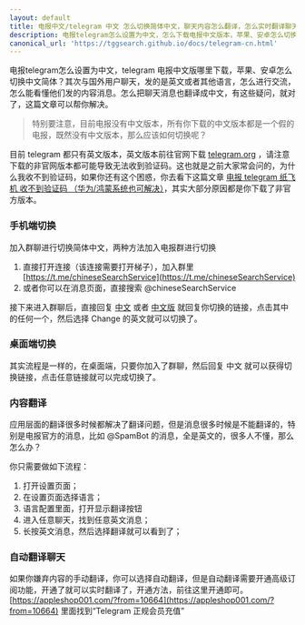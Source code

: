 ```yaml
---
layout: default
title: 电报中文/telegram 中文 怎么切换简体中文，聊天内容怎么翻译，怎么实时翻译聊天消息
description: 电报telegram怎么设置为中文，怎么下载电报中文版本，苹果、安卓怎么切换中文简体？电报有没有中文版本呢？
canonical_url: 'https://tggsearch.github.io/docs/telegram-cn.html'
---
```

电报telegram怎么设置为中文，telegram 电报中文版哪里下载，苹果、安卓怎么切换中文简体？其次与国外用户聊天，发的是英文或者其他语言，怎么进行交流，怎么能看懂他们发的内容消息。怎么把聊天消息也翻译成中文，有这些疑问，就对了，这篇文章可以帮你解决。

> 特别要注意，目前电报没有中文版本，所有你下载的中文版本都是一个假的电报，既然没有中文版本，那么应该如何切换呢？

目前 telegram 都只有英文版本，英文版本前往官网下载 [telegram.org](https://telegram.org) ，请注意下载的非官网版本都可能导致无法收到验证码。这也就是之前大家常会问的，为什么我收不到验证码，如果你还有这个困惑，你去看下这篇文章 [电报 telegram 纸飞机 收不到验证码 （华为/鸿蒙系统也可解决）](./telegram-no-sms-code.html)，其实大部分原因都是你下载了非官方版本。

### 手机端切换

加入群聊进行切换简体中文，两种方法加入电报群进行切换
1. 直接打开连接（该连接需要打开梯子），加入群里 [https://t.me/chineseSearchService](https://t.me/chineseSearchService)
2. 或者你可以在消息页面，直接搜索 @chineseSearchService

接下来进入群聊后，直接回复 [中文]() 或者 [中文版]() 就回复你切换的链接，点击其中的任何一个，然后选择 Change 的英文就可以切换了。 

### 桌面端切换

其实流程是一样的，在桌面端，只要你加入了群聊，然后回复 中文 就可以获得切换链接，点击任意链接就可以完成切换了。

### 内容翻译
应用层面的翻译很多时候都解决了翻译问题，但是消息很多时候是不能翻译的，特别是电报官方的消息，比如 @SpamBot 的消息，全是英文的，很多人不懂，那么怎么办？

你只需要做如下流程：

1. 打开设置页面；
2. 在设置页面选择语言；
3. 语言配置里面，打开显示翻译按钮
4. 进入任意聊天，找到任意英文消息；
5. 长按英文消息，然后选择翻译就可以看到了；

### 自动翻译聊天
如果你嫌弃内容的手动翻译，你可以选择自动翻译，但是自动翻译需要开通高级订阅功能，开通了就可以实时翻译了，开通方法，前往这里开通即可。
[https://appleshop001.com/?from=10664](https://appleshop001.com/?from=10664)
里面找到“Telegram 正规会员充值”